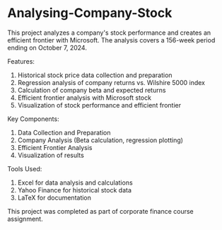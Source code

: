 # Analysing-Company-Stock

This project analyzes a company's stock performance and creates an efficient frontier with Microsoft. The analysis covers a 156-week period ending on October 7, 2024.

Features:
  1. Historical stock price data collection and preparation
  2. Regression analysis of company returns vs. Wilshire 5000 index
  3. Calculation of company beta and expected returns
  4. Efficient frontier analysis with Microsoft stock
  5. Visualization of stock performance and efficient frontier

Key Components:
  1. Data Collection and Preparation
  2. Company Analysis (Beta calculation, regression plotting)
  3. Efficient Frontier Analysis
  4. Visualization of results

Tools Used:
  1. Excel for data analysis and calculations
  2. Yahoo Finance for historical stock data
  3. LaTeX for documentation

This project was completed as part of corporate finance course assignment.
